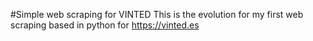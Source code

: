 #Simple web scraping for VINTED
This is the evolution for my first web scraping based in python for https://vinted.es